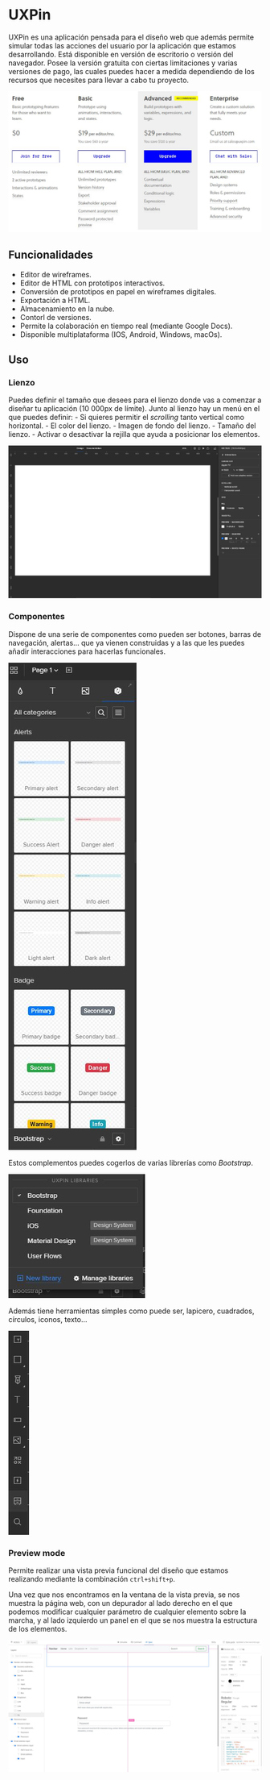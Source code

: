 # UXPin

UXPin es una aplicación pensada para el diseño web que además permite simular todas las acciones del usuario por la aplicación que estamos desarrollando.
Está disponible en versión de escritorio o versión del navegador.
Posee la versión gratuita con ciertas limitaciones y varias versiones de pago, las cuales puedes hacer a medida dependiendo de los recursos que necesites para llevar a cabo tu proyecto.

<center>

![Tarifas](./sources/img/prices.jpg)

</center>

## Funcionalidades

- Editor de wireframes.
- Editor de HTML con prototipos interactivos.
- Conversión de prototipos en papel en wireframes digitales.
- Exportación a HTML.
- Almacenamiento en la nube.
- Contorl de versiones.
- Permite la colaboración en tiempo real (mediante Google Docs).
- Disponible multiplataforma (IOS, Android, Windows, macOs).

## Uso

### Lienzo

Puedes definir el tamaño que desees para el lienzo donde vas a comenzar a diseñar tu aplicación (10 000px de límite). Junto al lienzo hay un menú en el que puedes definir:
    - Si quieres permitir el _scrolling_ tanto vertical como horizontal.
    - El color del lienzo.
    - Imagen de fondo del lienzo.
    - Tamaño del lienzo.
    - Activar o desactivar la rejilla que ayuda a posicionar los elementos.

<center>

![Canvas](./sources/img/canvas.jpg)

</center>

### Componentes

Dispone de una serie de componentes como pueden ser botones, barras de navegación, alertas... que ya vienen construidas y a las que les puedes añadir interacciones para hacerlas funcionales.

![Componentes](./sources/img/componentes.jpg)

</center>

</center>

Estos complementos puedes cogerlos de varias librerías como _Bootstrap_.

![Componentes_lib](./sources/img/componentes_lib.jpg)

</center>

</center>

Además tiene herramientas simples como puede ser, lapicero, cuadrados, círculos, iconos, texto...

![Componentes_simple](./sources/img/componentes_simple.jpg)

</center>

</center>

### Preview mode

Permite realizar una vista previa funcional del diseño que estamos realizando mediante la combinación `ctrl+shift+p`.

Una vez que nos encontramos en la ventana de la vista previa, se nos muestra la página web, con un depurador al lado derecho en el que podemos modificar cualquier parámetro de cualquier elemento sobre la marcha, y al lado izquierdo un panel en el que se nos muestra la estructura de los elementos.

<center>

![Preview](./sources/img/preview.jpg)

</center>
